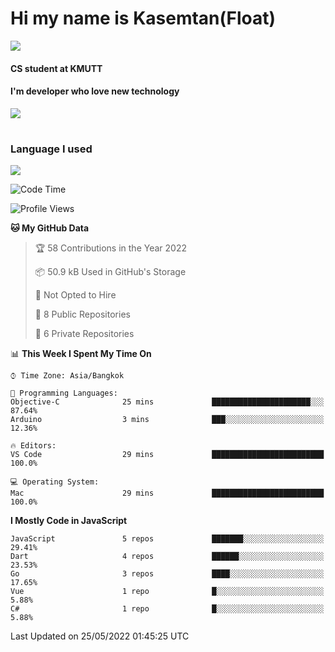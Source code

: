 # Hi my name is Kasemtan(Float)
![](https://64.media.tumblr.com/9c2a8f831efe8da556ffbf89cebb52c9/b86c1ab833a37e32-93/s1280x1920/d000dc22f75df64be2bc150f5fa69c4f6df6bb07.gifv)
#### CS student at KMUTT
#### I'm developer who love new technology
[![](https://github-readme-stats.vercel.app/api?username=FloatKasemtan&show_icons=true&theme=nightowl)]()
#
### Language I used
[![](https://github-readme-stats.vercel.app/api/top-langs/?username=FloatKasemtan&layout=compact&theme=nightowl)]()
<!--START_SECTION:waka-->
![Code Time](http://img.shields.io/badge/Code%20Time-376%20hrs%2040%20mins-blue)

![Profile Views](http://img.shields.io/badge/Profile%20Views-7-blue)

**🐱 My GitHub Data** 

> 🏆 58 Contributions in the Year 2022
 > 
> 📦 50.9 kB Used in GitHub's Storage 
 > 
> 🚫 Not Opted to Hire
 > 
> 📜 8 Public Repositories 
 > 
> 🔑 6 Private Repositories  
 > 
📊 **This Week I Spent My Time On** 

```text
⌚︎ Time Zone: Asia/Bangkok

💬 Programming Languages: 
Objective-C              25 mins             ██████████████████████░░░   87.64% 
Arduino                  3 mins              ███░░░░░░░░░░░░░░░░░░░░░░   12.36%

🔥 Editors: 
VS Code                  29 mins             █████████████████████████   100.0%

💻 Operating System: 
Mac                      29 mins             █████████████████████████   100.0%

```

**I Mostly Code in JavaScript** 

```text
JavaScript               5 repos             ███████░░░░░░░░░░░░░░░░░░   29.41% 
Dart                     4 repos             ██████░░░░░░░░░░░░░░░░░░░   23.53% 
Go                       3 repos             ████░░░░░░░░░░░░░░░░░░░░░   17.65% 
Vue                      1 repo              █░░░░░░░░░░░░░░░░░░░░░░░░   5.88% 
C#                       1 repo              █░░░░░░░░░░░░░░░░░░░░░░░░   5.88%

```



 Last Updated on 25/05/2022 01:45:25 UTC
<!--END_SECTION:waka-->
<!--
**FloatKasemtan/FloatKasemtan** is a ✨ _special_ ✨ repository because its `README.md` (this file) appears on your GitHub profile.

Here are some ideas to get you started:

- 🔭 I’m currently working on ...
- 🌱 I’m currently learning ...
- 👯 I’m looking to collaborate on ...
- 🤔 I’m looking for help with ...
- 💬 Ask me about ...
- 📫 How to reach me: ...
- 😄 Pronouns: ...
- ⚡ Fun fact: ...
-->

